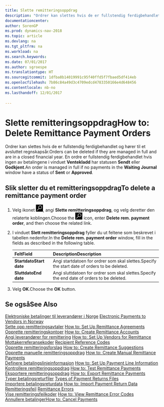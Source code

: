 ```yaml
---
title: Slette remitteringsoppdrag
description: "Ordrer kan slettes hvis de er fullstendig ferdigbehandlet og hører til et avsluttet regnskapsår. En ordre er fullstendig ferdigbehandlet hvis ingen av betalingene i vinduet **Ventekladd** har statusen **Sendt** eller **Godkjent**."
documentationcenter: 
author: SorenGP
ms.prod: dynamics-nav-2018
ms.topic: article
ms.devlang: na
ms.tgt_pltfrm: na
ms.workload: na
ms.search.keywords: 
ms.date: 07/01/2017
ms.author: sgroespe
ms.translationtype: HT
ms.sourcegitcommit: 1dfba8b14019991c95f40ffd5f7fbaed5df414eb
ms.openlocfilehash: 7b86c84a49d3c4709edcd4783350166e4d648456
ms.contentlocale: nb-no
ms.lasthandoff: 12/01/2017

---
```

# <a name="how-to-delete-remittance-payment-orders"></a><span data-ttu-id="8bed3-104">Slette remitteringsoppdrag</span><span class="sxs-lookup"><span data-stu-id="8bed3-104">How to: Delete Remittance Payment Orders</span></span>
<span data-ttu-id="8bed3-105">Ordrer kan slettes hvis de er fullstendig ferdigbehandlet og hører til et avsluttet regnskapsår.</span><span class="sxs-lookup"><span data-stu-id="8bed3-105">Orders can be deleted if they are managed in full and are in a closed financial year.</span></span> <span data-ttu-id="8bed3-106">En ordre er fullstendig ferdigbehandlet hvis ingen av betalingene i vinduet **Ventekladd** har statusen **Sendt** eller **Godkjent**.</span><span class="sxs-lookup"><span data-stu-id="8bed3-106">An order is managed in full if no payments in the **Waiting Journal** window have a status of **Sent** or **Approved**.</span></span>  

## <a name="to-delete-a-remittance-payment-order"></a><span data-ttu-id="8bed3-107">Slik sletter du et remitteringsoppdrag</span><span class="sxs-lookup"><span data-stu-id="8bed3-107">To delete a remittance payment order</span></span>  

1.  <span data-ttu-id="8bed3-108">Velg ikonet ![Søk etter side eller rapport](../../media/ui-search/search_small.png "Søk etter side eller rapport"), angi **Slette remitteringsoppdrag**, og velg deretter den relaterte koblingen.</span><span class="sxs-lookup"><span data-stu-id="8bed3-108">Choose the ![Search for Page or Report](../../media/ui-search/search_small.png "Search for Page or Report icon") icon, enter **Delete rem. payment order**, and then choose the related link.</span></span>  
2.  <span data-ttu-id="8bed3-109">I vinduet **Slett remitteringsoppdrag** fyller du ut feltene som beskrevet i tabellen nedenfor.</span><span class="sxs-lookup"><span data-stu-id="8bed3-109">In the **Delete rem. payment order** window, fill in the fields as described in the following table.</span></span>  

    |<span data-ttu-id="8bed3-110">Felt</span><span class="sxs-lookup"><span data-stu-id="8bed3-110">Field</span></span>|<span data-ttu-id="8bed3-111">Description</span><span class="sxs-lookup"><span data-stu-id="8bed3-111">Description</span></span>|  
    |---------------------------------|---------------------------------------|  
    |<span data-ttu-id="8bed3-112">**Startdato**</span><span class="sxs-lookup"><span data-stu-id="8bed3-112">**Start date**</span></span>|<span data-ttu-id="8bed3-113">Angi startdatoen for ordrer som skal slettes.</span><span class="sxs-lookup"><span data-stu-id="8bed3-113">Specify the start date of orders to be deleted.</span></span>|  
    |<span data-ttu-id="8bed3-114">**Sluttdato**</span><span class="sxs-lookup"><span data-stu-id="8bed3-114">**End date**</span></span>|<span data-ttu-id="8bed3-115">Angi sluttdatoen for ordrer som skal slettes.</span><span class="sxs-lookup"><span data-stu-id="8bed3-115">Specify the end date of orders to be deleted.</span></span>|  

3.  <span data-ttu-id="8bed3-116">Velg **OK**.</span><span class="sxs-lookup"><span data-stu-id="8bed3-116">Choose the **OK** button.</span></span>  

## <a name="see-also"></a><span data-ttu-id="8bed3-117">Se også</span><span class="sxs-lookup"><span data-stu-id="8bed3-117">See Also</span></span>  
 <span data-ttu-id="8bed3-118">[Elektroniske betalinger til leverandører i Norge](electronic-payments-to-vendors-in-norway.md) </span><span class="sxs-lookup"><span data-stu-id="8bed3-118">[Electronic Payments to Vendors in Norway](electronic-payments-to-vendors-in-norway.md) </span></span>  
 <span data-ttu-id="8bed3-119">[Sette opp remitteringsavtaler](how-to-set-up-remittance-agreements.md) </span><span class="sxs-lookup"><span data-stu-id="8bed3-119">[How to: Set Up Remittance Agreements](how-to-set-up-remittance-agreements.md) </span></span>  
 <span data-ttu-id="8bed3-120">[Opprette remitteringskontoer](how-to-create-remittance-accounts.md) </span><span class="sxs-lookup"><span data-stu-id="8bed3-120">[How to: Create Remittance Accounts](how-to-create-remittance-accounts.md) </span></span>  
 <span data-ttu-id="8bed3-121">[Angi leverandører for remittering](how-to-set-up-vendors-for-remittance.md) </span><span class="sxs-lookup"><span data-stu-id="8bed3-121">[How to: Set Up Vendors for Remittance](how-to-set-up-vendors-for-remittance.md) </span></span>  
 <span data-ttu-id="8bed3-122">[Mottakerreferansekoder](recipient-reference-codes.md) </span><span class="sxs-lookup"><span data-stu-id="8bed3-122">[Recipient Reference Codes](recipient-reference-codes.md) </span></span>  
 <span data-ttu-id="8bed3-123">[Opprette remitteringsforslag](how-to-create-remittance-suggestions.md) </span><span class="sxs-lookup"><span data-stu-id="8bed3-123">[How to: Create Remittance Suggestions](how-to-create-remittance-suggestions.md) </span></span>  
 <span data-ttu-id="8bed3-124">[Opprette manuelle remitteringsoppdrag](how-to-create-manual-remittance-payments.md) </span><span class="sxs-lookup"><span data-stu-id="8bed3-124">[How to: Create Manual Remittance Payments](how-to-create-manual-remittance-payments.md) </span></span>  
 <span data-ttu-id="8bed3-125">[Definere betalingslinjeinformasjon](how-to-set-up-payment-line-information.md) </span><span class="sxs-lookup"><span data-stu-id="8bed3-125">[How to: Set Up Payment Line Information](how-to-set-up-payment-line-information.md) </span></span>  
 <span data-ttu-id="8bed3-126">[Kontrollere remitteringsoppdrag](how-to-test-remittance-payments.md) </span><span class="sxs-lookup"><span data-stu-id="8bed3-126">[How to: Test Remittance Payments](how-to-test-remittance-payments.md) </span></span>  
 <span data-ttu-id="8bed3-127">[Eksportere remitteringsoppdrag](how-to-export-remittance-payments.md) </span><span class="sxs-lookup"><span data-stu-id="8bed3-127">[How to: Export Remittance Payments](how-to-export-remittance-payments.md) </span></span>  
 <span data-ttu-id="8bed3-128">[Typer betalingsreturfiler](types-of-payment-returns-files.md) </span><span class="sxs-lookup"><span data-stu-id="8bed3-128">[Types of Payment Returns Files](types-of-payment-returns-files.md) </span></span>  
 <span data-ttu-id="8bed3-129">[Importere betalingsreturdata](how-to-import-payment-return-data.md) </span><span class="sxs-lookup"><span data-stu-id="8bed3-129">[How to: Import Payment Return Data](how-to-import-payment-return-data.md) </span></span>  
 <span data-ttu-id="8bed3-130">[Remitteringsfeil](remittance-errors.md) </span><span class="sxs-lookup"><span data-stu-id="8bed3-130">[Remittance Errors](remittance-errors.md) </span></span>  
 <span data-ttu-id="8bed3-131">[Vise remitteringsfeilkoder](how-to-view-remittance-error-codes.md) </span><span class="sxs-lookup"><span data-stu-id="8bed3-131">[How to: View Remittance Error Codes](how-to-view-remittance-error-codes.md) </span></span>  
 [<span data-ttu-id="8bed3-132">Annullere betalinger</span><span class="sxs-lookup"><span data-stu-id="8bed3-132">How to: Cancel Payments</span></span>](how-to-cancel-payments.md)


